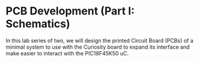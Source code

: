 # PCB Development (Part I: Schematics)

In this lab series of two, we will design the printed Circuit Board (PCBs) of a minimal system to use with the Curiosity board to expand its interface and make easier to interact with the PIC18F45K50 uC. 


